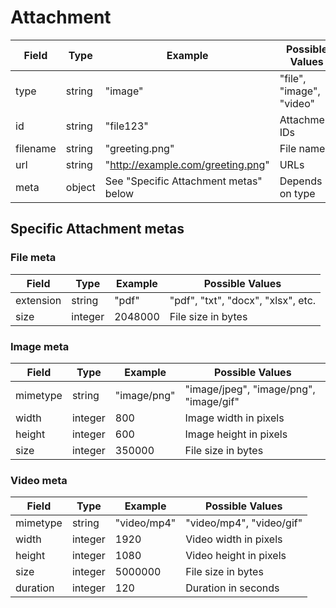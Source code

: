 # Attachment

| Field    | Type   | Example                               | Possible Values          |
| -------- | ------ | ------------------------------------- | ------------------------ |
| type     | string | "image"                               | "file", "image", "video" |
| id       | string | "file123"                             | Attachment IDs           |
| filename | string | "greeting.png"                        | File names               |
| url      | string | "<http://example.com/greeting.png>"   | URLs                     |
| meta     | object | See "Specific Attachment metas" below | Depends on type          |

## Specific Attachment metas

### File meta

| Field     | Type    | Example | Possible Values                    |
| --------- | ------- | ------- | ---------------------------------- |
| extension | string  | "pdf"   | "pdf", "txt", "docx", "xlsx", etc. |
| size      | integer | 2048000 | File size in bytes                 |

### Image meta

| Field    | Type    | Example     | Possible Values                        |
| -------- | ------- | ----------- | -------------------------------------- |
| mimetype | string  | "image/png" | "image/jpeg", "image/png", "image/gif" |
| width    | integer | 800         | Image width in pixels                  |
| height   | integer | 600         | Image height in pixels                 |
| size     | integer | 350000      | File size in bytes                     |

### Video meta

| Field    | Type    | Example     | Possible Values          |
| -------- | ------- | ----------- | ------------------------ |
| mimetype | string  | "video/mp4" | "video/mp4", "video/gif" |
| width    | integer | 1920        | Video width in pixels    |
| height   | integer | 1080        | Video height in pixels   |
| size     | integer | 5000000     | File size in bytes       |
| duration | integer | 120         | Duration in seconds      |
